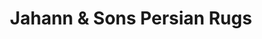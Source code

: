 ---
title: "Jahann & Sons Persian Rugs"
url: /kensington/jahann-und-sons-persian-rugs/
shop: Teppiche
---